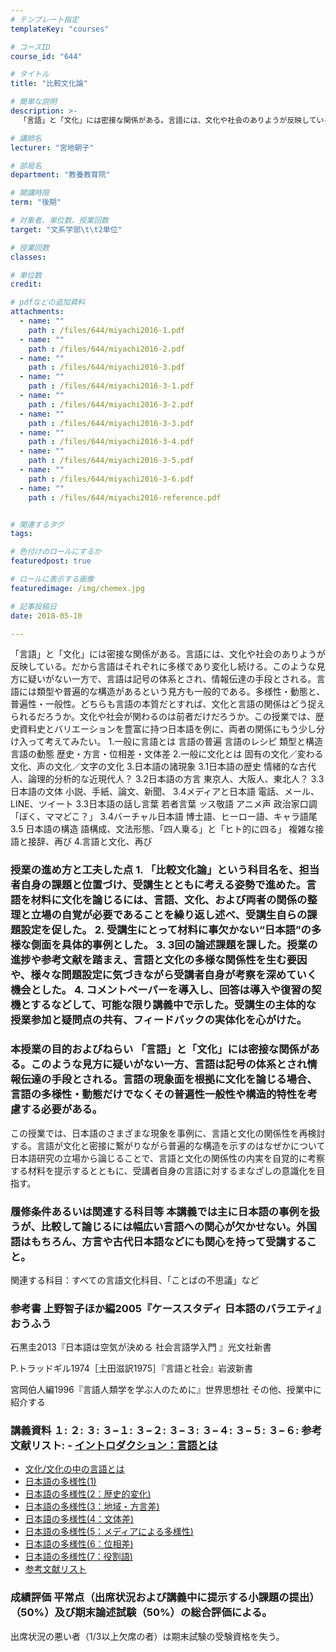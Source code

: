 ```yaml
---
# テンプレート指定
templateKey: "courses"

# コースID
course_id: "644"

# タイトル
title: "比較文化論"

# 簡単な説明
description: >-
  「言語」と「文化」には密接な関係がある。言語には、文化や社会のありようが反映している。だから言語はそれぞれに多様であり変化し続ける。このような見方に疑いがない一方で、言語は記号の体系とされ、情報伝達の...

# 講師名
lecturer: "宮地朝子"

# 部局名
department: "教養教育院"

# 開講時限
term: "後期"

# 対象者、単位数、授業回数
target: "文系学部\t\t2単位"

# 授業回数
classes: 

# 単位数
credit: 

# pdfなどの追加資料
attachments: 
  - name: "" 
    path : /files/644/miyachi2016-1.pdf
  - name: "" 
    path : /files/644/miyachi2016-2.pdf
  - name: "" 
    path : /files/644/miyachi2016-3.pdf
  - name: "" 
    path : /files/644/miyachi2016-3-1.pdf
  - name: "" 
    path : /files/644/miyachi2016-3-2.pdf
  - name: "" 
    path : /files/644/miyachi2016-3-3.pdf
  - name: "" 
    path : /files/644/miyachi2016-3-4.pdf
  - name: "" 
    path : /files/644/miyachi2016-3-5.pdf
  - name: "" 
    path : /files/644/miyachi2016-3-6.pdf
  - name: "" 
    path : /files/644/miyachi2016-reference.pdf


# 関連するタグ
tags:

# 色付けのロールにするか
featuredpost: true

# ロールに表示する画像
featuredimage: /img/chemex.jpg

# 記事投稿日
date: 2018-05-10

---
```

「言語」と「文化」には密接な関係がある。言語には、文化や社会のありようが反映している。だから言語はそれぞれに多様であり変化し続ける。このような見方に疑いがない一方で、言語は記号の体系とされ、情報伝達の手段とされる。言語には類型や普遍的な構造があるという見方も一般的である。多様性・動態と、普遍性・一般性。どちらも言語の本質だとすれば、文化と言語の関係はどう捉えられるだろうか。文化や社会が関わるのは前者だけだろうか。この授業では、歴史資料史とバリエーションを豊富に持つ日本語を例に、両者の関係にもう少し分け入って考えてみたい。 1.一般に言語とは 言語の普遍 言語のレシピ 類型と構造 言語の動態 歴史・方言・位相差・文体差 2.一般に文化とは 固有の文化／変わる文化、声の文化／文字の文化 3.日本語の諸現象 3.1日本語の歴史 情緒的な古代人、論理的分析的な近現代人？ 3.2日本語の方言 東京人、大阪人、東北人？ 3.3日本語の文体 小説、手紙、論文、新聞、 3.4メディアと日本語 電話、メール、LINE、ツイート 3.3日本語の話し言葉 若者言葉 ッス敬語 アニメ声 政治家口調 「ぼく、ママどこ？」 3.4バーチャル日本語 博士語、ヒーロー語、キャラ語尾 3.5 日本語の構造 語構成、文法形態、「四人乗る」と「ヒト的に四る」 複雑な接語と接辞、再び 4.言語と文化、再び
### 授業の進め方と工夫した点 1. 「比較文化論」という科目名を、担当者自身の課題と位置づけ、受講生とともに考える姿勢で進めた。言語を材料に文化を論じるには、言語、文化、および両者の関係の整理と立場の自覚が必要であることを繰り返し述べ、受講生自らの課題設定を促した。 2. 受講生にとって材料に事欠かない“日本語”の多様な側面を具体的事例とした。 3. 3回の論述課題を課した。授業の進捗や参考文献を踏まえ、言語と文化の多様な関係性を生む要因や、様々な問題設定に気づきながら受講者自身が考察を深めていく機会とした。 4. コメントペーパーを導入し、回答は導入や復習の契機とするなどして、可能な限り講義中で示した。受講生の主体的な授業参加と疑問点の共有、フィードバックの実体化を心がけた。

### 本授業の目的およびねらい 「言語」と「文化」には密接な関係がある。このような見方に疑いがない一方、言語は記号の体系とされ情報伝達の手段とされる。言語の現象面を根拠に文化を論じる場合、言語の多様性・動態だけでなくその普遍性一般性や構造的特性を考慮する必要がある。 
  
この授業では、日本語のさまざまな現象を事例に、言語と文化の関係性を再検討する。言語が文化と密接に繋がりながら普遍的な構造を示すのはなぜかについて日本語研究の立場から論じることで、言語と文化の関係性の内実を自覚的に考察する材料を提示するとともに、受講者自身の言語に対するまなざしの意識化を目指す。 
  
### 履修条件あるいは関連する科目等 本講義では主に日本語の事例を扱うが、比較して論じるには幅広い言語への関心が欠かせない。外国語はもちろん、方言や古代日本語などにも関心を持って受講すること。 
  
関連する科目：すべての言語文化科目、「ことばの不思議」など 
  
### 参考書 上野智子ほか編2005『ケーススタディ 日本語のバラエティ』おうふう 
  
石黒圭2013『日本語は空気が決める 社会言語学入門 』光文社新書 
  
P.トラッドギル1974［土田滋訳1975］『言語と社会』岩波新書 
  
宮岡伯人編1996『言語人類学を学ぶ人のために』世界思想社 その他、授業中に紹介する

### 講義資料 １:  ２:  ３:  ３−１:  ３−２:  ３−３:  ３−４:  ３−５:  ３−６:  参考文献リスト: - [イントロダクション：言語とは](/files/644/miyachi2016-1.pdf)
- [文化/文化の中の言語とは](/files/644/miyachi2016-2.pdf)
- [日本語の多様性(1) ](/files/644/miyachi2016-3.pdf)
- [日本語の多様性(2：歴史的変化)](/files/644/miyachi2016-3-1.pdf)
- [日本語の多様性(3：地域・方言差)](/files/644/miyachi2016-3-2.pdf)
- [日本語の多様性(4：文体差)](/files/644/miyachi2016-3-3.pdf)
- [日本語の多様性(5：メディアによる多様性)](/files/644/miyachi2016-3-4.pdf)
- [日本語の多様性(6：位相差)](/files/644/miyachi2016-3-5.pdf)
- [日本語の多様性(7：役割語)](/files/644/miyachi2016-3-6.pdf)
- [参考文献リスト](/files/644/miyachi2016-reference.pdf)


### 成績評価 平常点（出席状況および講義中に提示する小課題の提出）（50%）及び期末論述試験（50%）の総合評価による。 
  
出席状況の悪い者（1/3以上欠席の者）は期末試験の受験資格を失う。
